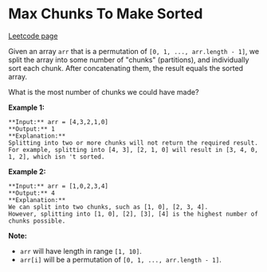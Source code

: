 # Max Chunks To Make Sorted
[Leetcode page](https://leetcode.com/problems/max-chunks-to-make-sorted/description)

Given an array `arr` that is a permutation of `[0, 1, ..., arr.length - 1]`,
we split the array into some number of "chunks" (partitions), and individually
sort each chunk.  After concatenating them, the result equals the sorted
array.

What is the most number of chunks we could have made?

**Example 1:**

    
    
    **Input:** arr = [4,3,2,1,0]
    **Output:** 1
    **Explanation:**
    Splitting into two or more chunks will not return the required result.
    For example, splitting into [4, 3], [2, 1, 0] will result in [3, 4, 0, 1, 2], which isn 't sorted.
    

**Example 2:**

    
    
    **Input:** arr = [1,0,2,3,4]
    **Output:** 4
    **Explanation:**
    We can split into two chunks, such as [1, 0], [2, 3, 4].
    However, splitting into [1, 0], [2], [3], [4] is the highest number of chunks possible.
    

**Note:**

  * `arr` will have length in range `[1, 10]`.
  * `arr[i]` will be a permutation of `[0, 1, ..., arr.length - 1]`.



